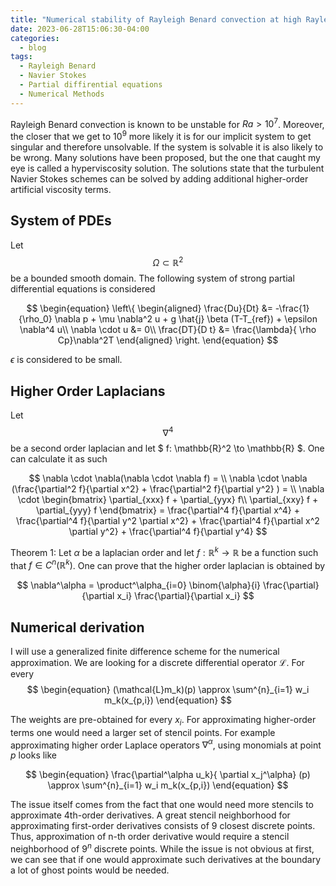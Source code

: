 ```yaml
---
title: "Numerical stability of Rayleigh Benard convection at high Rayleigh numbers"
date: 2023-06-28T15:06:30-04:00
categories:
  - blog
tags:
  - Rayleigh Benard
  - Navier Stokes
  - Partial diffirential equations
  - Numerical Methods
---
```



Rayleigh Benard convection is known to be unstable for $Ra > 10^7$. Moreover, the closer that we get to $10^9$ more likely it is for our implicit system to get singular and therefore unsolvable. If the system is solvable it is also likely to be wrong. Many solutions have been proposed, but the one that caught my eye is called a hyperviscosity solution. The solutions state that the turbulent Navier Stokes schemes can be solved by adding additional higher-order artificial viscosity terms.

## System of PDEs

Let $$\Omega \subset \mathbb{R}^2$$ be a bounded smooth domain. The following system of strong partial differential equations is considered

$$
\begin{equation}
\left\{ \begin{aligned} 
  \frac{Du}{Dt} &= -\frac{1}{\rho_0} \nabla p +  \mu \nabla^2 u + g \hat{j} \beta (T-T_{ref}) + \epsilon \nabla^4 u\\
 \nabla \cdot u &= 0\\
 \frac{DT}{D t} &= \frac{\lambda}{ \rho Cp}\nabla^2T
\end{aligned} \right.
\end{equation}
$$

$\epsilon$ is considered to be small. 

## Higher Order Laplacians

Let $$\nabla^4$$ be a second order laplacian and let $ f: \mathbb{R}^2 \to \mathbb{R} $. One can calculate it as such

$$
  \nabla \cdot \nabla(\nabla \cdot \nabla f) = \\
  \nabla \cdot \nabla (\frac{\partial^2 f}{\partial x^2} + \frac{\partial^2 f}{\partial y^2} ) = \\
  \nabla \cdot \begin{bmatrix}
\partial_{xxx} f + \partial_{yyx} f\\
\partial_{xxy} f + \partial_{yyy} f
\end{bmatrix} =
   \frac{\partial^4 f}{\partial x^4} + \frac{\partial^4 f}{\partial y^2 \partial x^2}  + \frac{\partial^4 f}{\partial x^2 \partial y^2} + \frac{\partial^4 f}{\partial y^4}
$$

Theorem 1: Let $\alpha$ be a laplacian order and let $f: \mathbb{R}^k \to \mathbb{R}$ be a function such that $f \in C^n(\mathbb{R}^k)$. One can prove that the higher order laplacian is obtained by

$$
  \nabla^\alpha = \product^\alpha_{i=0}  \binom{\alpha}{i} \frac{\partial}{\partial x_i} \frac{\partial}{\partial x_i}
$$

## Numerical derivation

I will use a generalized finite difference scheme for the numerical approximation. We are looking for a discrete differential operator $\mathcal{L}$. For every 
$$
\begin{equation}
  (\mathcal{L}m_k)(p) \approx \sum^{n}_{i=1} w_i m_k(x_{p,i})
\end{equation}
$$

The weights are pre-obtained for every $x_i$. For approximating higher-order terms one would need a larger set of stencil points. For example approximating higher order Laplace operators $\nabla^\alpha$, using monomials at point $p$ looks like

$$
\begin{equation}
  \frac{\partial^\alpha u_k}{ \partial x_j^\alpha} (p) \approx \sum^{n}_{i=1} w_i m_k(x_{p,i})
\end{equation}
$$

The issue itself comes from the fact that one would need more stencils to approximate 4th-order derivatives. A great stencil neighborhood for approximating first-order derivatives consists of 9 closest discrete points. Thus, approximation of n-th order derivative would require a stencil neighborhood of $9^n$ discrete points. While the issue is not obvious at first, we can see that if one would approximate such derivatives at the boundary a lot of ghost points would be needed.
